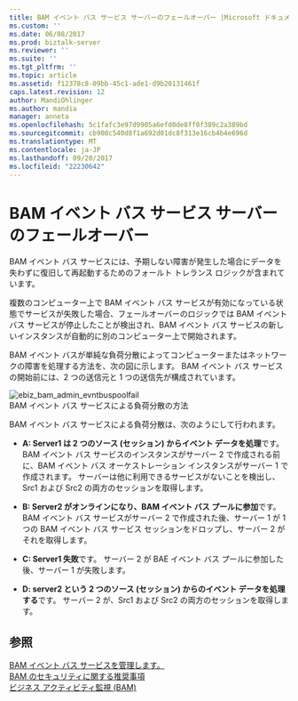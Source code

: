 ```yaml
---
title: BAM イベント バス サービス サーバーのフェールオーバー |Microsoft ドキュメント
ms.custom: ''
ms.date: 06/08/2017
ms.prod: biztalk-server
ms.reviewer: ''
ms.suite: ''
ms.tgt_pltfrm: ''
ms.topic: article
ms.assetid: f12378c8-09bb-45c1-ade1-d9b20131461f
caps.latest.revision: 12
author: MandiOhlinger
ms.author: mandia
manager: anneta
ms.openlocfilehash: 5c1fafc3e97d9905a6efd0de8ff0f389c2a389bd
ms.sourcegitcommit: cb908c540d8f1a692d01dc8f313e16cb4b4e696d
ms.translationtype: MT
ms.contentlocale: ja-JP
ms.lasthandoff: 09/20/2017
ms.locfileid: "22230642"
---
```

# <a name="bam-event-bus-service-server-failover"></a>BAM イベント バス サービス サーバーのフェールオーバー
BAM イベント バス サービスには、予期しない障害が発生した場合にデータを失わずに復旧して再起動するためのフォールト トレランス ロジックが含まれています。  
  
 複数のコンピューター上で BAM イベント バス サービスが有効になっている状態でサービスが失敗した場合、フェールオーバーのロジックでは BAM イベント バス サービスが停止したことが検出され、BAM イベント バス サービスの新しいインスタンスが自動的に別のコンピューター上で開始されます。  
  
 BAM イベント バスが単純な負荷分散によってコンピューターまたはネットワークの障害を処理する方法を、次の図に示します。 BAM イベント バス サービスの開始前には、2 つの送信元と 1 つの送信先が構成されています。  
  
 ![](../core/media/ebiz-bam-admin-evntbuspoolfail.gif "ebiz_bam_admin_evntbuspoolfail")  
BAM イベント バス サービスによる負荷分散の方法  
  
 BAM イベント バス サービスによる負荷分散は、次のようにして行われます。  
  
-   **A: Server1 は 2 つのソース (セッション) からイベント データを処理**です。 BAM イベント バス サービスのインスタンスがサーバー 2 で作成される前に、BAM イベント バス オーケストレーション インスタンスがサーバー 1 で作成されます。 サーバーは他に利用できるサービスがないことを検出し、Src1 および Src2 の両方のセッションを取得します。  
  
-   **B: Server2 がオンラインになり、BAM イベント バス プールに参加**です。 BAM イベント バス サービスがサーバー 2 で作成された後、サーバー 1 が 1 つの BAM イベント バス サービス セッションをドロップし、サーバー 2 がそれを取得します。  
  
-   **C: Server1 失敗**です。 サーバー 2 が BAE イベント バス プールに参加した後、サーバー 1 が失敗します。  
  
-   **D: server2 という 2 つのソース (セッション) からのイベント データを処理する**です。 サーバー 2 が、Src1 および Src2 の両方のセッションを取得します。  
  
## <a name="see-also"></a>参照  
 [BAM イベント バス サービスを管理します。](../core/managing-the-bam-event-bus-service.md)   
 [BAM のセキュリティに関する推奨事項](../core/bam-security-recommendations.md)   
 [ビジネス アクティビティ監視 (BAM)](../core/business-activity-monitoring-bam.md)